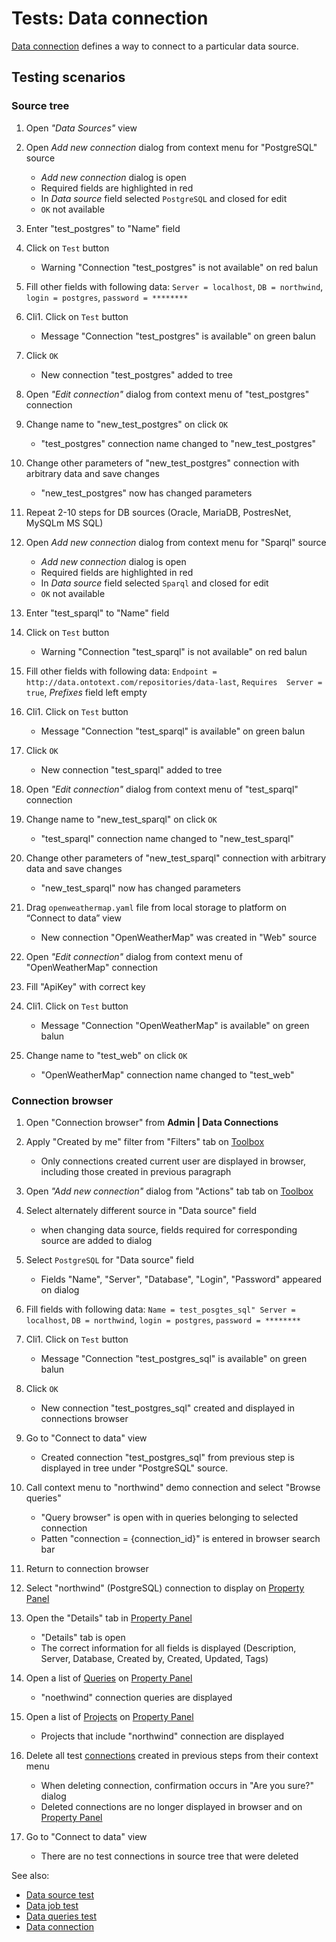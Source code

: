 <!-- TITLE: Tests: Data connection -->
<!-- SUBTITLE: -->

# Tests: Data connection

[Data connection](data-connection.md) defines a way to connect to a particular data source.

## Testing scenarios

### Source tree

1. Open *"Data Sources"* view 

1. Open *Add new connection* dialog from context menu for "PostgreSQL" source
   * *Add new connection* dialog is open
   * Required fields are highlighted in red  
   * In *Data source* field selected ```PostgreSQL``` and closed for edit
   * ```OK``` not available 

1. Enter "test_postgres" to "Name" field

1. Click on ```Test``` button
   * Warning "Connection "test_postgres" is not available" on red balun
   
1. Fill other fields with following data: ```Server = localhost```, ```DB = northwind```, ```login = postgres```, ```password = ********```
    
1. Cli1. Click on ```Test``` button 
   * Message "Connection "test_postgres" is available" on green balun

1. Click ```OK```
   * New connection "test_postgres" added to tree
   
1. Open *"Edit connection"* dialog from context menu of "test_postgres" connection

1. Change name to "new_test_postgres" on click ```OK```  
   * "test_postgres" connection name changed to "new_test_postgres"

1. Change other parameters of "new_test_postgres" connection with arbitrary data and save changes
   * "new_test_postgres" now has changed parameters
 
1. Repeat 2-10 steps for DB sources (Oracle, MariaDB, PostresNet, MySQLm MS SQL) 
   
1. Open *Add new connection* dialog from context menu for "Sparql" source
   * *Add new connection* dialog is open
   * Required fields are highlighted in red  
   * In *Data source* field selected ```Sparql``` and closed for edit
   * ```OK``` not available  

1. Enter "test_sparql" to "Name" field

1. Click on ```Test``` button
   * Warning "Connection "test_sparql" is not available" on red balun
   
1. Fill other fields with following data: ```Endpoint = http://data.ontotext.com/repositories/data-last```, ```Requires  Server = true```, *Prefixes* field left empty
    
1. Cli1. Click on ```Test``` button 
   * Message "Connection "test_sparql" is available" on green balun

1. Click ```OK```
   * New connection "test_sparql" added to tree
   
1. Open *"Edit connection"* dialog from context menu of "test_sparql" connection

1. Change name to "new_test_sparql" on click ```OK```  
   * "test_sparql" connection name changed to "new_test_sparql"

1. Change other parameters of "new_test_sparql" connection with arbitrary data and save changes
   * "new_test_sparql" now has changed parameters

1. Drag ```openweathermap.yaml``` file from local storage to platform on “Connect to data” view
   * New connection "OpenWeatherMap" was created in  "Web" source

1. Open *"Edit connection"* dialog from context menu of "OpenWeatherMap" connection

1. Fill "ApiKey" with correct key

1. Cli1. Click on ```Test``` button 
   * Message "Connection "OpenWeatherMap" is available" on green balun
   
1. Change name to "test_web" on click ```OK```  
   * "OpenWeatherMap" connection name changed to "test_web"

### Connection browser

1. Open "Connection browser" from **Admin | Data Connections** 

1. Apply "Created by me" filter from "Filters" tab on [Toolbox](../overview/navigation.md#toolbox)
   * Only connections created current user are displayed in browser, including those created in previous paragraph

1. Open *"Add new connection"* dialog from "Actions" tab tab on [Toolbox](../overview/navigation.md#toolbox)
  
1. Select alternately different source in "Data source" field 
   * when changing data source, fields required for corresponding source are added to dialog
   
1. Select ```PostgreSQL``` for "Data source" field
   * Fields "Name", "Server", "Database", "Login", "Password" appeared on dialog

1. Fill fields with following data: ```Name = test_posgtes_sql" Server = localhost```, ```DB = northwind```, ```login = postgres```, ```password = ********``` 

1. Cli1. Click on ```Test``` button 
   * Message "Connection "test_postgres_sql" is available" on green balun

1. Click ```OK```
   * New connection "test_postgres_sql" created and displayed in connections browser

1. Go to "Connect to data" view
   * Created connection "test_postgres_sql" from previous step is displayed in tree under "PostgreSQL" source.

1. Call context menu to "northwind" demo connection and select "Browse queries"   
   * "Query browser" is open with in queries belonging to selected connection
   * Patten "connection = {connection_id}" is entered in browser search bar

1. Return to connection browser 
   
1. Select "northwind" (PostgreSQL) connection to display on [Property Panel](../overview/navigation.md#properties)

1. Open the "Details" tab in [Property Panel](../overview/navigation.md#properties)
   * "Details" tab is open 
   * The correct information for all fields is displayed (Description, Server, Database, Created by, Created, Updated, Tags)

1. Open a list of [Queries](data-query.md) on [Property Panel](../overview/navigation.md#properties)
   * "noethwind" connection queries are displayed

1. Open a list of [Projects](../overview/project.md) on [Property Panel](../overview/navigation.md#properties)
   * Projects that include "northwind" connection are displayed

1. Delete all test [connections](data-connection.md) created in previous steps from their context menu
   * When deleting connection, confirmation occurs in "Are you sure?" dialog
   * Deleted connections are no longer displayed in browser and on [Property Panel](../overview/navigation.md#properties)
   
1. Go to "Connect to data" view   
   * There are no test connections in source tree that were deleted
   
   
See also:
 * [Data source test](../tests/data-source-test.md)
 * [Data job test](../tests/data-job-test.md)
 * [Data queries test](../tests/data-query-test.md)
 * [Data connection](data-connection.md)
